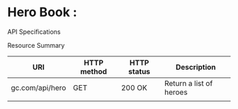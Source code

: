 # Hero Book :

API Specifications

Resource Summary

|   URI         |   HTTP method |    HTTP status    |   Description |
| ------------- | ------------- |  ---------------  | ------------- |           
| gc.com/api/hero | GET  |         200 OK          |       Return a list of heroes        |           
|   |  |                   |               |           


